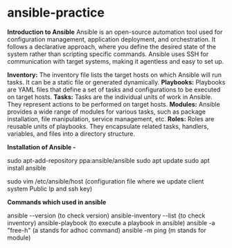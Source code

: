 # ansible-practice

**Introduction to Ansible**
Ansible is an open-source automation tool used for configuration management, application deployment, and orchestration.
It follows a declarative approach, where you define the desired state of the system rather than scripting specific commands.
Ansible uses SSH for communication with target systems, making it agentless and easy to set up.


**Inventory:** The inventory file lists the target hosts on which Ansible will run tasks. It can be a static file or generated dynamically.
**Playbooks:** Playbooks are YAML files that define a set of tasks and configurations to be executed on target hosts.
**Tasks:** Tasks are the individual units of work in Ansible. They represent actions to be performed on target hosts.
**Modules:** Ansible provides a wide range of modules for various tasks, such as package installation, file manipulation, service management, etc.
**Roles:** Roles are reusable units of playbooks. They encapsulate related tasks, handlers, variables, and files into a directory structure.

**Installation of Ansible -**

sudo apt-add-repository ppa:ansible/ansible
sudo apt update
sudo apt install ansible

sudo vim /etc/ansible/host   (configuration file where we update client system Public Ip and ssh key)

**Commands which used in ansible**

ansible --version    (to check version)
ansible-inventory --list  {to check inventory)
ansible-playbook <file-name>  (to execute a playbook in ansible)
ansible <group-name> -a "free-h"   (a stands for adhoc command)
ansible <group-name> -m ping  (m stands for module)

